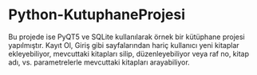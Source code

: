 # Python-KutuphaneProjesi
 Bu projede ise PyQT5 ve SQLite kullanılarak örnek bir kütüphane projesi yapılmıştır. Kayıt Ol, Giriş gibi sayfalarından hariç kullanıcı yeni kitaplar ekleyebiliyor, mevcuttaki kitapları silip, düzenleyebiliyor veya raf no, kitap adı, vs. parametrelerle mevcuttaki kitapları arayabiliyor.
